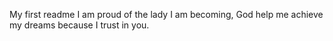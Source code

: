 My first readme
I am proud of the lady I am becoming, God help me achieve my dreams because I trust in you.
